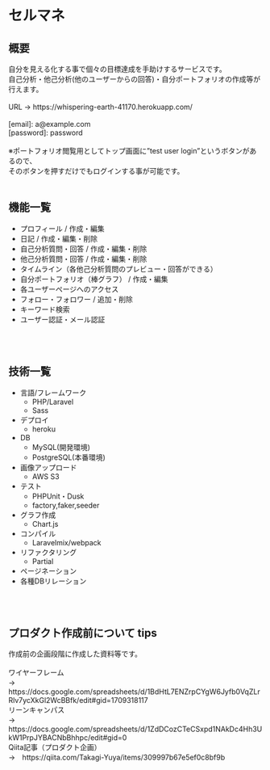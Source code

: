 <h1>セルマネ</h1>

<h2>概要</h2>
自分を見える化する事で個々の目標達成を手助けするサービスです。
<br>
自己分析・他己分析(他のユーザーからの回答)・自分ポートフォリオの作成等が行えます。
<br>
<br>
URL → https://whispering-earth-41170.herokuapp.com/
<br>
<br>
[email]: a@example.com
<br>
[password]: password
<br>
<br>
※ポートフォリオ閲覧用としてトップ画面に”test user login”というボタンがあるので、
<br>
そのボタンを押すだけでもログインする事が可能です。
<br>
<br>

<h2>機能一覧</h2>
<ul>
    <li>プロフィール / 作成・編集</li>
    <li>日記 / 作成・編集・削除</li>
    <li>自己分析質問・回答 / 作成・編集・削除</li>
    <li>他己分析質問・回答 / 作成・編集・削除</li>
    <li>タイムライン（各他己分析質問のプレビュー・回答ができる）</li>
    <li>自分ポートフォリオ（棒グラフ） / 作成・編集</li>
    <li>各ユーザーページへのアクセス</li>
    <li>フォロー・フォロワー / 追加・削除</li>
    <li>キーワード検索</li>
    <li>ユーザー認証・メール認証</li>
</ul>
<br>
<br>

<h2>技術一覧</h2>
<ul>
    <li>言語/フレームワーク
    <ul>
        <li>PHP/Laravel</li>
        <li>Sass</li>
    </ul>
    </li>
    <li>デプロイ
    <ul>
        <li>heroku</li>
    </ul>
    </li>
    <li>DB
    <ul>
        <li>MySQL(開発環境)</li>
        <li>PostgreSQL(本番環境)</li>
    </ul>
    </li>    
    <li>画像アップロード
    <ul>
        <li>AWS S3</li>
    </ul>
    </li>
    <li>テスト
    <ul>
        <li>PHPUnit・Dusk</li>
        <li>factory,faker,seeder</li>
    </ul>
    </li>
    <li>グラフ作成
    <ul>
        <li>Chart.js</li>
    </ul>
    </li>
    <li>コンパイル
    <ul>
        <li>Laravelmix/webpack</li>
    </ul>
    </li>
    <li>リファクタリング
    <ul>
        <li>Partial</li>
    </ul>
    </li>
    <li>ページネーション</li>
    <li>各種DBリレーション</li>
</ul>
<br>
<br>

<h2>プロダクト作成前について tips</h2>
作成前の企画段階に作成した資料等です。
<br>
<br>
ワイヤーフレーム
<br>
→　https://docs.google.com/spreadsheets/d/1BdHtL7ENZrpCYgW6Jyfb0VqZLrRlv7ycXkGl2WcBBfk/edit#gid=1709318117
<br>
リーンキャンパス
<br>
→　https://docs.google.com/spreadsheets/d/1ZdDCozCTeCSxpd1NAkDc4Hh3UkW1PrpJYBACNbBhhpc/edit#gid=0
<br>
Qiita記事（プロダクト企画）
<br>
→　https://qiita.com/Takagi-Yuya/items/309997b67e5ef0c8bf9b
